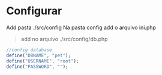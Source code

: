 # Configurar

Add pasta ./src/config
Na pasta config add o arquivo ini.php

> add no arquivo ./src/config/db.php

```php
//config database
define("DBNAME", "pet");
define("USERNAME", "root");
define("PASSWORD", "");
```